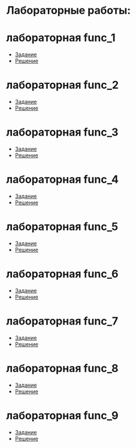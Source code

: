 # Лабораторные работы:
# лабораторная func_1
- [Задание](https://kodaktor.ru/func_001)
- [Решение](https://kodaktor.ru/task_func_fce09)
# лабораторная func_2
- [Задание](https://kodaktor.ru/func_002)
- [Решение](https://kodaktor.ru/func_6be74)
# лабораторная func_3
- [Задание](https://kodaktor.ru/func_003)
- [Решение](https://kodaktor.ru/func_a072d)
# лабораторная func_4
- [Задание](https://kodaktor.ru/func_004)
- [Решение]()
# лабораторная func_5
- [Задание](https://kodaktor.ru/func_005)
- [Решение](https://kodaktor.ru/func_0fed6)
# лабораторная func_6
- [Задание](https://kodaktor.ru/func_006)
- [Решение]()
# лабораторная func_7
- [Задание](https://kodaktor.ru/func_007)
- [Решение](https://kodaktor.ru/func_4f022)
# лабораторная func_8
- [Задание](https://kodaktor.ru/func_008)
- [Решение]()
# лабораторная func_9
- [Задание](https://kodaktor.ru/func_009)
- [Решение]()
